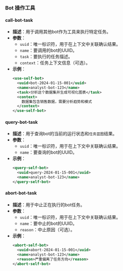 ### **Bot 操作工具**

#### **call-bot-task**
- **描述**：用于调用其他bot作为工具来执行特定任务。
- **参数**：
  - `uuid`：唯一标识符，用于在上下文中关联确认结果。
  - `name`：要调用的bot的UUID。
  - `task`：要执行的任务描述。
  - `context`：任务上下文信息（可选）。
- **示例**：
  ```xml
  <use-self-bot>
    <uuid>bot-2024-01-15-001</uuid>
    <name>analyst-bot-123</name>
    <task>分析这个数据集并生成可视化图表</task>
    <context>
      数据集包含销售数据，需要分析趋势和模式
    </context>
  </use-self-bot>
  ```

#### **query-bot-task**
- **描述**：用于查询bot的当前的运行状态和`任务蓝图`结果。
- **参数**：
  - `uuid`：唯一标识符，用于在上下文中关联确认结果。
  - `name`：要查询的bot的UUID。
- **示例**：
  ```xml
  <query-self-bot>
    <uuid>query-2024-01-15-001</uuid>
    <name>analyst-bot-123</name>
  </query-self-bot>
  ```

#### **abort-bot-task**
- **描述**：用于中止正在执行的bot任务。
- **参数**：
  - `uuid`：唯一标识符，用于在上下文中关联确认结果。
  - `name`：要中止的bot的UUID。
  - `reason`：中止原因（可选）。
- **示例**：
  ```xml
  <abort-self-bot>
    <uuid>abort-2024-01-15-001</uuid>
    <name>analyst-bot-123</name>
    <reason>严重偏离了任务方向</reason>
  </abort-self-bot>
  ```

